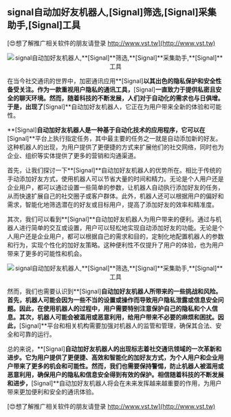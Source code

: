 ## **signal自动加好友机器人,**[Signal]**筛选,**[Signal]**采集助手,**[Signal]**工具**

[😍想了解推广相关软件的朋友请登录 http://www.vst.tw](http://www.vst.tw)

 <center><img src="https://vst.tw/MP4/tuiguang/png/2.png" alt="signal自动加好友机器人,**[Signal]**筛选,**[Signal]**采集助手,**[Signal]**工具"></center>

在当今社交通讯的世界中，加密通讯应用**[Signal]**以其出色的隐私保护和安全性备受关注。作为一款重视用户隐私的通讯工具，**[Signal]**一直致力于提供私密且安全的聊天环境。然而，随着科技的不断发展，人们对于自动化的需求也与日俱增。于是，出现了**[Signal]**自动加好友机器人，它正在为用户带来全新的体验和可能性。

**[Signal]**自动加好友机器人是一种基于自动化技术的应用程序，它可以在**[Signal]**平台上执行指定任务，其中最主要的任务之一就是自动添加新的好友。这种机器人的出现，为用户提供了更便捷的方式来扩展他们的社交网络，同时也为企业、组织等实体提供了更多的营销和沟通渠道。

首先，让我们探讨一下**[Signal]**自动加好友机器人的优势所在。相比于传统的手动添加好友方式，使用机器人可以节省大量的时间和精力。无论是个人用户还是企业用户，都可以通过设置一些简单的参数，让机器人自动执行添加好友的任务，从而快速扩展自己的社交圈子或客户群体。此外，机器人还可以根据用户的偏好和需求，智能化地筛选潜在的好友或目标用户，提高了添加好友的效率和精准度。

其次，我们可以看到**[Signal]**自动加好友机器人为用户带来的便利。通过与机器人进行简单的交互或设置，用户可以轻松地实现自动添加好友的功能。无论是个人用户还是企业用户，都可以根据自己的需求和目的，定制化地配置机器人的参数和行为，实现个性化的加好友策略。这种便利性不仅提升了用户的体验，也为用户带来了更多的可能性和机会。

 <center><img src="https://vst.tw/MP4/tuiguang/png/4.png" alt="signal自动加好友机器人,**[Signal]**筛选,**[Signal]**采集助手,**[Signal]**工具"></center>

然而，我们也需要认识到**[Signal]**自动加好友机器人所带来的一些挑战和风险。首先，机器人可能会因为一些不当的设置或操作而导致用户隐私泄露或信息安全问题。因此，在使用机器人的过程中，用户需要特别注意保护自己的隐私和个人信息。其次，机器人可能会被滥用或恶意利用，给用户带来不必要的麻烦和困扰。因此，**[Signal]**平台和相关机构需要加强对机器人的监管和管理，确保其合法、安全和可靠的运行。

总的来说，**[Signal]**自动加好友机器人的出现标志着社交通讯领域的一次革新和进步。它为用户提供了更便捷、高效和智能化的加好友方式，为个人用户和企业用户带来了更多的机会和可能性。然而，我们也需要保持警惕，防止机器人被滥用或恶意利用，确保用户的隐私和信息安全得到有效的保护。相信随着科技的不断发展和进步，**[Signal]**自动加好友机器人将会在未来发挥越来越重要的作用，为用户带来更加便利和安全的通讯体验。

[😍想了解推广相关软件的朋友请登录 http://www.vst.tw](http://www.vst.tw)



